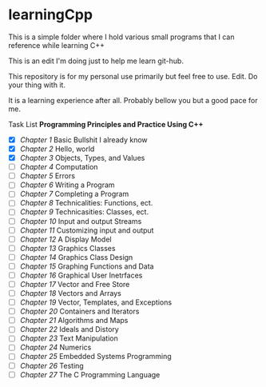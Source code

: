 # learningCpp

This is a simple folder where I hold various small programs that I can reference while learning C++

This is an edit I'm doing just to help me learn git-hub.

This repository is for my personal use primarily but feel free to use. Edit. Do your thing with it. 

It is a learning experience after all. Probably bellow you but a good pace for me.

Task List **Programming Principles and Practice Using C++**

- [x] *Chapter 1* Basic Bullshit I already know
- [x] *Chapter 2* Hello, world
- [x] *Chapter 3* Objects, Types, and Values
- [ ] *Chapter 4* Computation
- [ ] *Chapter 5* Errors
- [ ] *Chapter 6* Writing a Program
- [ ] *Chapter 7* Completing a Program
- [ ] *Chapter 8* Technicalities: Functions, ect.
- [ ] *Chapter 9* Technicasities: Classes, ect.
- [ ] *Chapter 10* Input and output Streams
- [ ] *Chapter 11* Customizing input and output
- [ ] *Chapter 12* A Display Model
- [ ] *Chapter 13* Graphics Classes
- [ ] *Chapter 14* Graphics Class Design
- [ ] *Chapter 15* Graphing Functions and Data
- [ ] *Chapter 16* Graphical User Inetrfaces
- [ ] *Chapter 17* Vector and Free Store
- [ ] *Chapter 18* Vectors and Arrays
- [ ] *Chapter 19* Vector, Templates, and Exceptions
- [ ] *Chapter 20* Containers and Iterators
- [ ] *Chapter 21* Algorithms and Maps
- [ ] *Chapter 22* Ideals and Distory
- [ ] *Chapter 23* Text Manipulation
- [ ] *Chapter 24* Numerics
- [ ] *Chapter 25* Embedded Systems Programming
- [ ] *Chapter 26* Testing
- [ ] *Chapter 27* The C Programming Language

